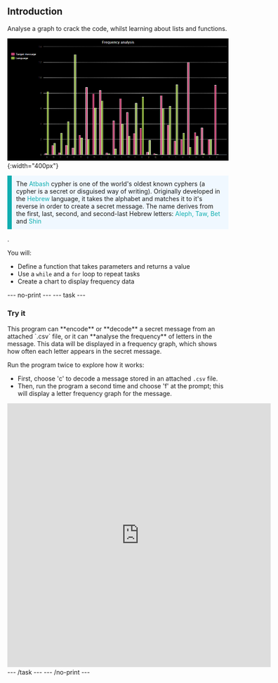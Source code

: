 ## Introduction

Analyse a graph to crack the code, whilst learning about lists and functions. 

![A bar chart showing the frequency of letters in the English language compared to the frequency of letters used in the encoded message.](images/frequency-analysis.PNG){:width="400px"}

<p style="border-left: solid; border-width:10px; border-color: #0faeb0; background-color: aliceblue; padding: 10px;">
The <span style="color: #0faeb0">Atbash</span> cypher is one of the world's oldest known cyphers (a cypher is a secret or disguised way of writing). Originally developed in the <span style="color: #0faeb0">Hebrew</span> language, it takes the alphabet and matches it to it's reverse in order to create a secret message. The name derives from the first, last, second, and second-last Hebrew letters: <span style="color: #0faeb0">Aleph, Taw, Bet </span> and <span style="color: #0faeb0">Shin</span></p>.

You will:
+ Define a function that takes parameters and returns a value
+ Use a `while` and a `for` loop to repeat tasks 
+ Create a chart to display frequency data


--- no-print ---
--- task ---
### Try it
<div style="display: flex; flex-wrap: wrap">
<div style="flex-basis: 175px; flex-grow: 1">  
This program can **encode** or **decode** a secret message from an attached `.csv` file, or it can **analyse the frequency** of letters in the message. This data will be displayed in a frequency graph, which shows how often each letter appears in the secret message.

Run the program twice to explore how it works: 
+ First, choose 'c' to decode a message stored in an attached `.csv` file. 
+ Then, run the program a second time and choose 'f' at the prompt; this will display a letter frequency graph for the message.


</div>
<div class="trinket">
<iframe src="https://trinket.io/embed/python/a867876e98?outputOnly=true&runOption=run" width="600" height="600" frameborder="0" marginwidth="0" marginheight="0" allowfullscreen></iframe>
</div>
</div>
--- /task ---
--- /no-print ---
